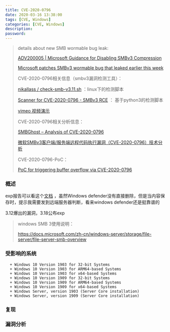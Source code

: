 ```yaml
---
title: CVE-2020-0796
date: 2020-03-16 13:38:00
tags: [CVE, Windows]
categories: [CVE, Windows]
description:
password:
---
```








> 
>
> details about new SMB wormable bug leak:
>
> [ADV200005 | Microsoft Guidance for Disabling SMBv3 Compression](https://portal.msrc.microsoft.com/en-US/security-guidance/advisory/adv200005)
>
> [Microsoft patches SMBv3 wormable bug that leaked earlier this week](https://www.zdnet.com/article/microsoft-patches-smbv3-wormable-bug-that-leaked-earlier-this-week/)
>
> CVE-2020-0796相关信息（smbv3漏洞检测工具）：
>
> [nikallass / check-smb-v3.11.sh](https://gist.github.com/nikallass/40f3215e6294e94cde78ca60dbe07394) ：linux下的检测脚本
>
> [Scanner for CVE-2020-0796 - SMBv3 RCE](https://github.com/ollypwn/SMBGhost) ： 基于python3的检测脚本
>
> [vimeo 视频演示](https://vimeo.com/397149983)
>
> CVE-2020-0796相关分析信息：
>
> [SMBGhost – Analysis of CVE-2020-0796](https://www.mcafee.com/blogs/other-blogs/mcafee-labs/smbghost-analysis-of-cve-2020-0796)
>
> [微软SMBv3客户端/服务端远程代码执行漏洞（CVE-2020-0796）技术分析](http://blogs.360.cn/post/CVE-2020-0796.html)
>
> CVE-2020-0796-PoC：
>
> [PoC for triggering buffer overflow via CVE-2020-0796](https://github.com/eerykitty/CVE-2020-0796-PoC)
>
> 





### 概述



exp报告可以看这个[文档](CVE-2020-0796/mswinsmb3-exec.txt) ，虽然Windows defender没有直接删除，但是当内容保存时，提示我需要发到远端服务器判断，看来windows defender还是挺靠谱的

3.12爆出的漏洞，3.18公布exp



> windows SMB 3使用说明：
>
> https://docs.microsoft.com/zh-cn/windows-server/storage/file-server/file-server-smb-overview





### 受影响的系统



```
  + Windows 10 Version 1903 for 32-bit Systems
  + Windows 10 Version 1903 for ARM64-based Systems
  + Windows 10 Version 1903 for x64-based Systems
  + Windows 10 Version 1909 for 32-bit Systems
  + Windows 10 Version 1909 for ARM64-based Systems
  + Windows 10 Version 1909 for x64-based Systems
  + Windows Server, version 1903 (Server Core installation)
  + Windows Server, version 1909 (Server Core installation)
```





### 复现







### 漏洞分析





